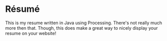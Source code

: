 Résumé
======

This is my resume written in Java using Processing. 
There's not really much more then that. 
Though, this does make a great way to nicely display your resume on your website!
